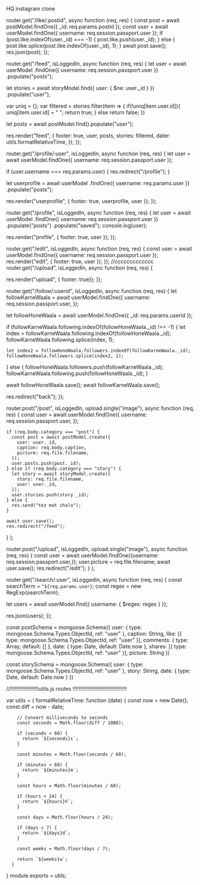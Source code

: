 HQ instagram clone

router.get("/like/:postid", async function (req, res) {
  const post = await postModel.findOne({ _id: req.params.postid });
  const user = await userModel.findOne({ username: req.session.passport.user });
  if (post.like.indexOf(user._id) === -1) {
    post.like.push(user._id);
  } else {
    post.like.splice(post.like.indexOf(user._id), 1);
  }
  await post.save();
  res.json(post);
});


router.get("/feed", isLoggedIn, async function (req, res) {
  let user = await userModel
    .findOne({ username: req.session.passport.user })
    .populate("posts");

  let stories = await storyModel.find({ user: { $ne: user._id } })
  .populate("user");

  var uniq = {};
  var filtered = stories.filter(item => {
    if(!uniq[item.user.id]){
      uniq[item.user.id] = " ";
      return true;
    }
    else return false;
  })

  let posts = await postModel.find().populate("user");

  res.render("feed", {
    footer: true,
    user,
    posts,
    stories: filtered,
    dater: utils.formatRelativeTime,
  });
});





router.get("/profile/:user", isLoggedIn, async function (req, res) {
  let user = await userModel.findOne({ username: req.session.passport.user });

  if (user.username === req.params.user) {
    res.redirect("/profile");
  }

  let userprofile = await userModel
    .findOne({ username: req.params.user })
    .populate("posts");

  res.render("userprofile", { footer: true, userprofile, user });
});



router.get("/profile", isLoggedIn, async function (req, res) {
  let user = await userModel
    .findOne({ username: req.session.passport.user })
    .populate("posts")
    .populate("saved");
  console.log(user);

  res.render("profile", { footer: true, user });
});

router.get("/edit", isLoggedIn, async function (req, res) {
  const user = await userModel.findOne({ username: req.session.passport.user });
  res.render("edit", { footer: true, user });
});
//ccccccccccccc
router.get("/upload", isLoggedIn, async function (req, res) {

  res.render("upload", { footer: true});
});


router.get("/follow/:userid", isLoggedIn, async function (req, res) {
  let followKarneWaala = await userModel.findOne({
    username: req.session.passport.user,
  });

  let followHoneWaala = await userModel.findOne({ _id: req.params.userid });

  if (followKarneWaala.following.indexOf(followHoneWaala._id) !== -1) {
    let index = followKarneWaala.following.indexOf(followHoneWaala._id);
    followKarneWaala.following.splice(index, 1);

    let index2 = followHoneWaala.followers.indexOf(followKarneWaala._id);
    followHoneWaala.followers.splice(index2, 1);
  } else {
    followHoneWaala.followers.push(followKarneWaala._id);
    followKarneWaala.following.push(followHoneWaala._id);
  }

  await followHoneWaala.save();
  await followKarneWaala.save();

  res.redirect("back");
});




router.post("/post", isLoggedIn, upload.single("image"), async function (req, res) {
    const user = await userModel.findOne({
      username: req.session.passport.user,
    });

    if (req.body.category === "post") {
      const post = await postModel.create({
        user: user._id,
        caption: req.body.caption,
        picture: req.file.filename,
      });
      user.posts.push(post._id);
    } else if (req.body.category === "story") {
      let story = await storyModel.create({
        story: req.file.filename,
        user: user._id,
      });
      user.stories.push(story._id);
    } else {
      res.send("tez mat chalo");
    }

    await user.save();
    res.redirect("/feed");
  }
);



router.post("/upload", isLoggedIn, upload.single("image"), async function (req, res) {
    const user = await userModel.findOne({username: req.session.passport.user,});
    user.picture = req.file.filename;
    await user.save();
    res.redirect("/edit");
  }
);


router.get("/search/:user", isLoggedIn, async function (req, res) {
  const searchTerm = `^${req.params.user}`;
  const regex = new RegExp(searchTerm);

  let users = await userModel.find({ username: { $regex: regex } });

  res.json(users);
});



const postSchema = mongoose.Schema({
  user: {
    type: mongoose.Schema.Types.ObjectId,
    ref: "user"
  },
  caption: String,
  like: [{
    type: mongoose.Schema.Types.ObjectId,
    ref: "user"
  }],
  comments: {
    type: Array,
    default: []
  },
  date: {
    type: Date,
    default: Date.now
  },
  shares: [{
    type: mongoose.Schema.Types.ObjectId,
    ref: "user"
  }],
  picture: String
})



const storySchema = mongoose.Schema({
  user: {
    type: mongoose.Schema.Types.ObjectId,
    ref: "user"
  },
  story: String,
  date: {
    type: Date,
    default: Date.now
  }
})


//!!!!!!!!!!!!!!!!!!!utils.js routes !!!!!!!!!!!!!!!!!!!!!!!!!!!!!!!!!!!!

var utils = {
    formatRelativeTime: function (date) {
        const now = new Date();
        const diff = now - date;
      
        // Convert milliseconds to seconds
        const seconds = Math.floor(diff / 1000);
      
        if (seconds < 60) {
          return `${seconds}s`;
        }
      
        const minutes = Math.floor(seconds / 60);
      
        if (minutes < 60) {
          return `${minutes}m`;
        }
      
        const hours = Math.floor(minutes / 60);
      
        if (hours < 24) {
          return `${hours}h`;
        }
      
        const days = Math.floor(hours / 24);
      
        if (days < 7) {
          return `${days}d`;
        }
      
        const weeks = Math.floor(days / 7);
      
        return `${weeks}w`;
      }
}
module.exports = utils;